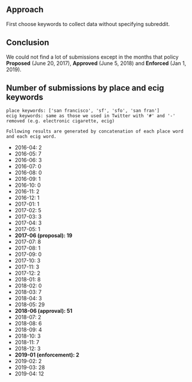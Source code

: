 ## Approach
First choose keywords to collect data without specifying subreddit.

## Conclusion
We could not find a lot of submissions except in the months that policy 
**Proposed** (June 20, 2017), **Approved** (June 5, 2018) and **Enforced** (Jan 1, 2019).



## Number of submissions by place and ecig keywords
```
place keywords: ['san francisco', 'sf', 'sfo', 'san fran']
ecig keywords: same as those we used in Twitter with '#' and '-' removed (e.g. electronic cigarette, ecig)

Following results are generated by concatenation of each place word and each ecig word.
```
- 2016-04: 2
- 2016-05: 7
- 2016-06: 3
- 2016-07: 0
- 2016-08: 0
- 2016-09: 1
- 2016-10: 0
- 2016-11: 2
- 2016-12: 1
- 2017-01: 1
- 2017-02: 5
- 2017-03: 3
- 2017-04: 3
- 2017-05: 1
- **2017-06 (proposal): 19**
- 2017-07: 8
- 2017-08: 1
- 2017-09: 0
- 2017-10: 3
- 2017-11: 3
- 2017-12: 2
- 2018-01: 8
- 2018-02: 0
- 2018-03: 7
- 2018-04: 3
- 2018-05: 29
- **2018-06 (approval): 51**
- 2018-07: 2
- 2018-08: 6
- 2018-09: 4
- 2018-10: 3
- 2018-11: 7
- 2018-12: 3
- **2019-01 (enforcement): 2**
- 2019-02: 2
- 2019-03: 28
- 2019-04: 12


